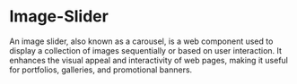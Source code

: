 # Image-Slider
An image slider, also known as a carousel, is a web component used to display a collection of images sequentially or based on user interaction. It enhances the visual appeal and interactivity of web pages, making it useful for portfolios, galleries, and promotional banners.
